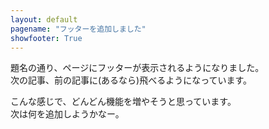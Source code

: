 ```yaml
---
layout: default
pagename: "フッターを追加しました"
showfooter: True
---
```

題名の通り、ページにフッターが表示されるようになりました。<br>
次の記事、前の記事に(あるなら)飛べるようになっています。

こんな感じで、どんどん機能を増やそうと思っています。<br>
次は何を追加しようかなー。
